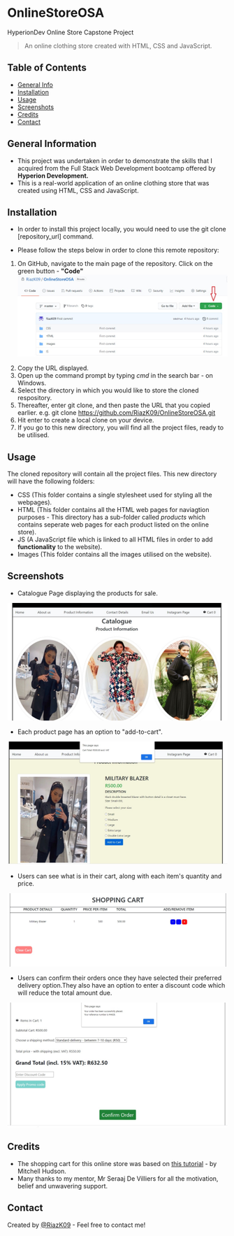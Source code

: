 # OnlineStoreOSA
HyperionDev Online Store Capstone Project
<!-- This is an example of a Blockquote -->
> An online clothing store created with HTML, CSS and JavaScript. 

## Table of Contents
* [General Info](#general-information)
* [Installation](#installation)
* [Usage](#usage)
* [Screenshots](#screenshots)
* [Credits](#credits)
* [Contact](#contact)

## General Information
- This project was undertaken in order to demonstrate the skills that I acquired from the Full Stack Web Development bootcamp offered by **Hyperion Development.** 
- This is a real-world application of an online clothing store that was created using HTML, CSS and JavaScript.

## Installation
- In order to install this project locally, you would need to use the git clone [repository_url] command.

- Please follow the steps below in order to clone this remote repository:
  
1. On GitHub, navigate to the main page of the repository. Click on the green button - **"Code"**
![URL Clone](./ReadMe_Images/url_clone.jpg)
<!-- Square brackets contain Alt text if image does not load -->

2. Copy the URL displayed.
3. Open up the command prompt by typing _cmd_ in the search bar - on Windows.
4. Select the directory in which you would like to store the cloned respository.
5. Thereafter, enter git clone, and then paste the URL that you copied earlier. e.g. git clone https://github.com/RiazK09/OnlineStoreOSA.git
6. Hit enter to create a local clone on your device.
7. If you go to this new directory, you will find all the project files, ready to be utilised.

## Usage
The cloned repository will contain all the project files. This new directory will have the following folders:
- CSS (This folder contains a single stylesheet used for styling all the webpages).
- HTML (This folder contains all the HTML web pages for naviagtion purposes - This directory has a sub-folder called *products* which contains seperate web pages for each product listed on the online store).
- JS (A JavaScript file which is linked to all HTML files in order to add **functionality** to the website).
- Images (This folder contains all the images utilised on the website).

## Screenshots
<!-- My screenshots will be added here -->
- Catalogue Page displaying the products for sale.

![Catalogue_Page](./ReadMe_Images/Catalogue_Page.jpg)

- Each product page has an option to "add-to-cart".

![Add_to_cart](./ReadMe_Images/added_product_to_cart.jpg)

- Users can see what is in their cart, along with each item's quantity and price.

![Shopping_cart](./ReadMe_Images/shopping_cart.jpg)

- Users can confirm their orders once they have selected their preferred delivery option.They also have an option to enter a discount code which will reduce the total amount due.

![Checkout](./ReadMe_Images/checkout.jpg)

## Credits
- The shopping cart for this online store was based on [this tutorial](https://www.youtube.com/playlist?list=PLoN_ejT35AEhzNoPStBzAkpqAu3YQwPj7) - by Mitchell Hudson.
- Many thanks to my mentor, Mr Seraaj De Villiers for all the motivation, belief and unwavering support.

## Contact
Created by [@RiazK09](https://www.linkedin.com/in/riaz-karolia/) - Feel free to contact me!
<!-- If you click on my username, it will take you to my LinkedIn profile -->
